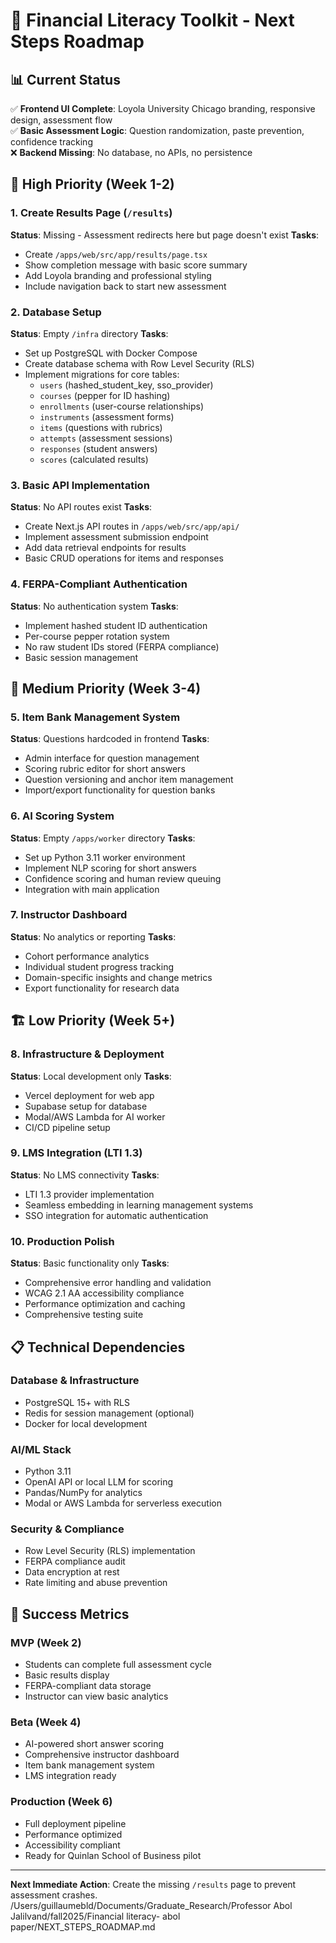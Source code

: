 # 🚀 Financial Literacy Toolkit - Next Steps Roadmap

## 📊 Current Status
✅ **Frontend UI Complete**: Loyola University Chicago branding, responsive design, assessment flow  
✅ **Basic Assessment Logic**: Question randomization, paste prevention, confidence tracking  
❌ **Backend Missing**: No database, no APIs, no persistence  

## 🎯 High Priority (Week 1-2)

### 1. Create Results Page (`/results`)
**Status**: Missing - Assessment redirects here but page doesn't exist
**Tasks**:
- Create `/apps/web/src/app/results/page.tsx`
- Show completion message with basic score summary
- Add Loyola branding and professional styling
- Include navigation back to start new assessment

### 2. Database Setup
**Status**: Empty `/infra` directory
**Tasks**:
- Set up PostgreSQL with Docker Compose
- Create database schema with Row Level Security (RLS)
- Implement migrations for core tables:
  - `users` (hashed_student_key, sso_provider)
  - `courses` (pepper for ID hashing)
  - `enrollments` (user-course relationships)
  - `instruments` (assessment forms)
  - `items` (questions with rubrics)
  - `attempts` (assessment sessions)
  - `responses` (student answers)
  - `scores` (calculated results)

### 3. Basic API Implementation
**Status**: No API routes exist
**Tasks**:
- Create Next.js API routes in `/apps/web/src/app/api/`
- Implement assessment submission endpoint
- Add data retrieval endpoints for results
- Basic CRUD operations for items and responses

### 4. FERPA-Compliant Authentication
**Status**: No authentication system
**Tasks**:
- Implement hashed student ID authentication
- Per-course pepper rotation system
- No raw student IDs stored (FERPA compliance)
- Basic session management

## 🔄 Medium Priority (Week 3-4)

### 5. Item Bank Management System
**Status**: Questions hardcoded in frontend
**Tasks**:
- Admin interface for question management
- Scoring rubric editor for short answers
- Question versioning and anchor item management
- Import/export functionality for question banks

### 6. AI Scoring System
**Status**: Empty `/apps/worker` directory
**Tasks**:
- Set up Python 3.11 worker environment
- Implement NLP scoring for short answers
- Confidence scoring and human review queuing
- Integration with main application

### 7. Instructor Dashboard
**Status**: No analytics or reporting
**Tasks**:
- Cohort performance analytics
- Individual student progress tracking
- Domain-specific insights and change metrics
- Export functionality for research data

## 🏗️ Low Priority (Week 5+)

### 8. Infrastructure & Deployment
**Status**: Local development only
**Tasks**:
- Vercel deployment for web app
- Supabase setup for database
- Modal/AWS Lambda for AI worker
- CI/CD pipeline setup

### 9. LMS Integration (LTI 1.3)
**Status**: No LMS connectivity
**Tasks**:
- LTI 1.3 provider implementation
- Seamless embedding in learning management systems
- SSO integration for automatic authentication

### 10. Production Polish
**Status**: Basic functionality only
**Tasks**:
- Comprehensive error handling and validation
- WCAG 2.1 AA accessibility compliance
- Performance optimization and caching
- Comprehensive testing suite

## 📋 Technical Dependencies

### Database & Infrastructure
- PostgreSQL 15+ with RLS
- Redis for session management (optional)
- Docker for local development

### AI/ML Stack
- Python 3.11
- OpenAI API or local LLM for scoring
- Pandas/NumPy for analytics
- Modal or AWS Lambda for serverless execution

### Security & Compliance
- Row Level Security (RLS) implementation
- FERPA compliance audit
- Data encryption at rest
- Rate limiting and abuse prevention

## 🎯 Success Metrics

### MVP (Week 2)
- Students can complete full assessment cycle
- Basic results display
- FERPA-compliant data storage
- Instructor can view basic analytics

### Beta (Week 4)
- AI-powered short answer scoring
- Comprehensive instructor dashboard
- Item bank management system
- LMS integration ready

### Production (Week 6)
- Full deployment pipeline
- Performance optimized
- Accessibility compliant
- Ready for Quinlan School of Business pilot

---

**Next Immediate Action**: Create the missing `/results` page to prevent assessment crashes.</content>
<parameter name="path">/Users/guillaumebld/Documents/Graduate_Research/Professor Abol Jalilvand/fall2025/Financial literacy- abol paper/NEXT_STEPS_ROADMAP.md